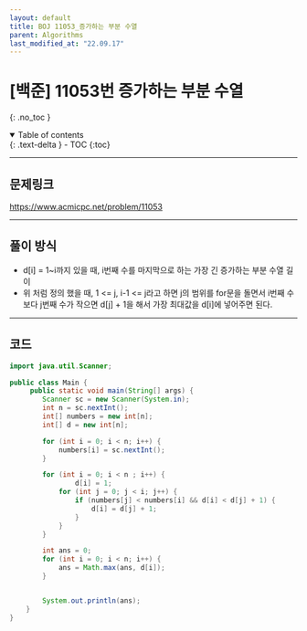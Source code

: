 ```yaml
---
layout: default
title: BOJ 11053_증가하는 부분 수열
parent: Algorithms
last_modified_at: "22.09.17"
---
```


# [백준] 11053번 증가하는 부분 수열
{: .no_toc }

<details open markdown="block">
  <summary>
    Table of contents
  </summary>
  {: .text-delta }
- TOC
{:toc}
</details>

---
## 문제링크
<a href="https://www.acmicpc.net/problem/11053">https://www.acmicpc.net/problem/11053
</a>

---
## 풀이 방식
- d[i] = 1~i까지 있을 때, i번째 수를 마지막으로 하는 가장 긴 증가하는 부분 수열 길이
- 위 처럼 정의 했을 때, 1 <= j, i-1 <= j라고 하면 j의 범위를 for문을 돌면서 i번째 수보다 j번째 수가 작으면 d[j] + 1을 해서 가장 최대값을 d[i]에 넣어주면 된다. 

---

## 코드
```java
import java.util.Scanner;

public class Main {
     public static void main(String[] args) {
        Scanner sc = new Scanner(System.in);
        int n = sc.nextInt();
        int[] numbers = new int[n];
        int[] d = new int[n];

        for (int i = 0; i < n; i++) {
            numbers[i] = sc.nextInt();
        }

        for (int i = 0; i < n ; i++) {
                d[i] = 1;
            for (int j = 0; j < i; j++) {
                if (numbers[j] < numbers[i] && d[i] < d[j] + 1) {
                    d[i] = d[j] + 1;
                }
            }
        }

        int ans = 0;
        for (int i = 0; i < n; i++) {
            ans = Math.max(ans, d[i]);
        }


        System.out.println(ans);
    }
}
```



